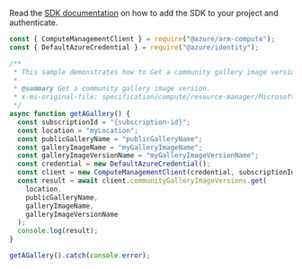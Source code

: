 Read the [SDK documentation](https://github.com/Azure/azure-sdk-for-js/blob/%40azure%2Farm-compute_17.3.1/sdk/compute/arm-compute/README.md) on how to add the SDK to your project and authenticate.

```javascript
const { ComputeManagementClient } = require("@azure/arm-compute");
const { DefaultAzureCredential } = require("@azure/identity");

/**
 * This sample demonstrates how to Get a community gallery image version.
 *
 * @summary Get a community gallery image version.
 * x-ms-original-file: specification/compute/resource-manager/Microsoft.Compute/stable/2021-07-01/examples/communityGallery/GetACommunityGalleryImageVersion.json
 */
async function getAGallery() {
  const subscriptionId = "{subscription-id}";
  const location = "myLocation";
  const publicGalleryName = "publicGalleryName";
  const galleryImageName = "myGalleryImageName";
  const galleryImageVersionName = "myGalleryImageVersionName";
  const credential = new DefaultAzureCredential();
  const client = new ComputeManagementClient(credential, subscriptionId);
  const result = await client.communityGalleryImageVersions.get(
    location,
    publicGalleryName,
    galleryImageName,
    galleryImageVersionName
  );
  console.log(result);
}

getAGallery().catch(console.error);
```
